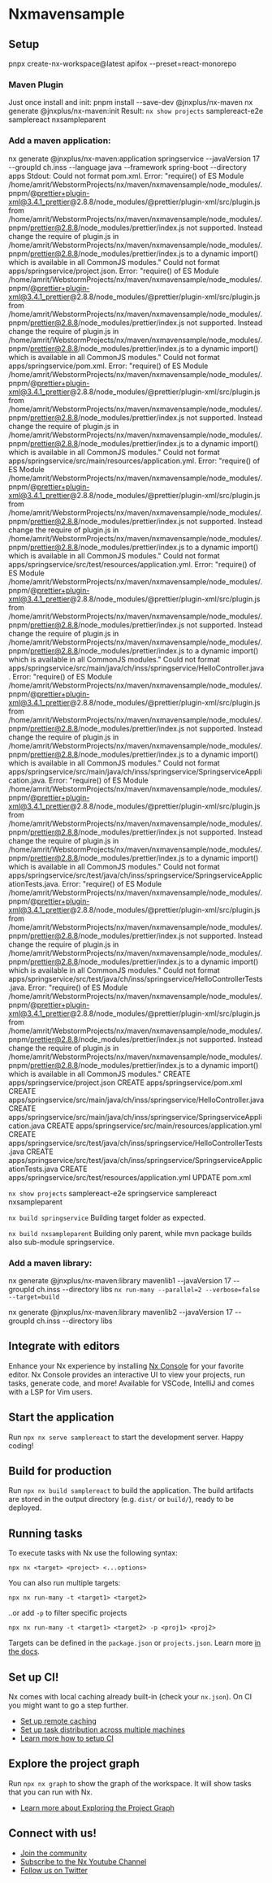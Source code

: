 # Nxmavensample

## Setup
pnpx create-nx-workspace@latest apifox --preset=react-monorepo

### Maven Plugin
Just once install and init:
pnpm install --save-dev @jnxplus/nx-maven
nx generate @jnxplus/nx-maven:init
Result:
`nx show projects`
samplereact-e2e
samplereact
nxsampleparent

### Add a maven application:
nx generate @jnxplus/nx-maven:application springservice --javaVersion 17 --groupId ch.inss --language java --framework spring-boot --directory apps
Stdout:
Could not format pom.xml. Error: "require() of ES Module /home/amrit/WebstormProjects/nx/maven/nxmavensample/node_modules/.pnpm/@prettier+plugin-xml@3.4.1_prettier@2.8.8/node_modules/@prettier/plugin-xml/src/plugin.js from /home/amrit/WebstormProjects/nx/maven/nxmavensample/node_modules/.pnpm/prettier@2.8.8/node_modules/prettier/index.js not supported.
Instead change the require of plugin.js in /home/amrit/WebstormProjects/nx/maven/nxmavensample/node_modules/.pnpm/prettier@2.8.8/node_modules/prettier/index.js to a dynamic import() which is available in all CommonJS modules."
Could not format apps/springservice/project.json. Error: "require() of ES Module /home/amrit/WebstormProjects/nx/maven/nxmavensample/node_modules/.pnpm/@prettier+plugin-xml@3.4.1_prettier@2.8.8/node_modules/@prettier/plugin-xml/src/plugin.js from /home/amrit/WebstormProjects/nx/maven/nxmavensample/node_modules/.pnpm/prettier@2.8.8/node_modules/prettier/index.js not supported.
Instead change the require of plugin.js in /home/amrit/WebstormProjects/nx/maven/nxmavensample/node_modules/.pnpm/prettier@2.8.8/node_modules/prettier/index.js to a dynamic import() which is available in all CommonJS modules."
Could not format apps/springservice/pom.xml. Error: "require() of ES Module /home/amrit/WebstormProjects/nx/maven/nxmavensample/node_modules/.pnpm/@prettier+plugin-xml@3.4.1_prettier@2.8.8/node_modules/@prettier/plugin-xml/src/plugin.js from /home/amrit/WebstormProjects/nx/maven/nxmavensample/node_modules/.pnpm/prettier@2.8.8/node_modules/prettier/index.js not supported.
Instead change the require of plugin.js in /home/amrit/WebstormProjects/nx/maven/nxmavensample/node_modules/.pnpm/prettier@2.8.8/node_modules/prettier/index.js to a dynamic import() which is available in all CommonJS modules."
Could not format apps/springservice/src/main/resources/application.yml. Error: "require() of ES Module /home/amrit/WebstormProjects/nx/maven/nxmavensample/node_modules/.pnpm/@prettier+plugin-xml@3.4.1_prettier@2.8.8/node_modules/@prettier/plugin-xml/src/plugin.js from /home/amrit/WebstormProjects/nx/maven/nxmavensample/node_modules/.pnpm/prettier@2.8.8/node_modules/prettier/index.js not supported.
Instead change the require of plugin.js in /home/amrit/WebstormProjects/nx/maven/nxmavensample/node_modules/.pnpm/prettier@2.8.8/node_modules/prettier/index.js to a dynamic import() which is available in all CommonJS modules."
Could not format apps/springservice/src/test/resources/application.yml. Error: "require() of ES Module /home/amrit/WebstormProjects/nx/maven/nxmavensample/node_modules/.pnpm/@prettier+plugin-xml@3.4.1_prettier@2.8.8/node_modules/@prettier/plugin-xml/src/plugin.js from /home/amrit/WebstormProjects/nx/maven/nxmavensample/node_modules/.pnpm/prettier@2.8.8/node_modules/prettier/index.js not supported.
Instead change the require of plugin.js in /home/amrit/WebstormProjects/nx/maven/nxmavensample/node_modules/.pnpm/prettier@2.8.8/node_modules/prettier/index.js to a dynamic import() which is available in all CommonJS modules."
Could not format apps/springservice/src/main/java/ch/inss/springservice/HelloController.java. Error: "require() of ES Module /home/amrit/WebstormProjects/nx/maven/nxmavensample/node_modules/.pnpm/@prettier+plugin-xml@3.4.1_prettier@2.8.8/node_modules/@prettier/plugin-xml/src/plugin.js from /home/amrit/WebstormProjects/nx/maven/nxmavensample/node_modules/.pnpm/prettier@2.8.8/node_modules/prettier/index.js not supported.
Instead change the require of plugin.js in /home/amrit/WebstormProjects/nx/maven/nxmavensample/node_modules/.pnpm/prettier@2.8.8/node_modules/prettier/index.js to a dynamic import() which is available in all CommonJS modules."
Could not format apps/springservice/src/main/java/ch/inss/springservice/SpringserviceApplication.java. Error: "require() of ES Module /home/amrit/WebstormProjects/nx/maven/nxmavensample/node_modules/.pnpm/@prettier+plugin-xml@3.4.1_prettier@2.8.8/node_modules/@prettier/plugin-xml/src/plugin.js from /home/amrit/WebstormProjects/nx/maven/nxmavensample/node_modules/.pnpm/prettier@2.8.8/node_modules/prettier/index.js not supported.
Instead change the require of plugin.js in /home/amrit/WebstormProjects/nx/maven/nxmavensample/node_modules/.pnpm/prettier@2.8.8/node_modules/prettier/index.js to a dynamic import() which is available in all CommonJS modules."
Could not format apps/springservice/src/test/java/ch/inss/springservice/SpringserviceApplicationTests.java. Error: "require() of ES Module /home/amrit/WebstormProjects/nx/maven/nxmavensample/node_modules/.pnpm/@prettier+plugin-xml@3.4.1_prettier@2.8.8/node_modules/@prettier/plugin-xml/src/plugin.js from /home/amrit/WebstormProjects/nx/maven/nxmavensample/node_modules/.pnpm/prettier@2.8.8/node_modules/prettier/index.js not supported.
Instead change the require of plugin.js in /home/amrit/WebstormProjects/nx/maven/nxmavensample/node_modules/.pnpm/prettier@2.8.8/node_modules/prettier/index.js to a dynamic import() which is available in all CommonJS modules."
Could not format apps/springservice/src/test/java/ch/inss/springservice/HelloControllerTests.java. Error: "require() of ES Module /home/amrit/WebstormProjects/nx/maven/nxmavensample/node_modules/.pnpm/@prettier+plugin-xml@3.4.1_prettier@2.8.8/node_modules/@prettier/plugin-xml/src/plugin.js from /home/amrit/WebstormProjects/nx/maven/nxmavensample/node_modules/.pnpm/prettier@2.8.8/node_modules/prettier/index.js not supported.
Instead change the require of plugin.js in /home/amrit/WebstormProjects/nx/maven/nxmavensample/node_modules/.pnpm/prettier@2.8.8/node_modules/prettier/index.js to a dynamic import() which is available in all CommonJS modules."
CREATE apps/springservice/project.json
CREATE apps/springservice/pom.xml
CREATE apps/springservice/src/main/java/ch/inss/springservice/HelloController.java
CREATE apps/springservice/src/main/java/ch/inss/springservice/SpringserviceApplication.java
CREATE apps/springservice/src/main/resources/application.yml
CREATE apps/springservice/src/test/java/ch/inss/springservice/HelloControllerTests.java
CREATE apps/springservice/src/test/java/ch/inss/springservice/SpringserviceApplicationTests.java
CREATE apps/springservice/src/test/resources/application.yml
UPDATE pom.xml

`nx show projects`
samplereact-e2e
springservice
samplereact
nxsampleparent

`nx build springservice`
Building target folder as expected.

`nx build nxsampleparent`
Building only parent, while mvn package builds also sub-module springservice.

### Add a maven library:
nx generate @jnxplus/nx-maven:library mavenlib1 --javaVersion 17 --groupId ch.inss --directory libs
`nx run-many --parallel=2 --verbose=false --target=build`

nx generate @jnxplus/nx-maven:library mavenlib2 --javaVersion 17 --groupId ch.inss --directory libs

## Integrate with editors

Enhance your Nx experience by installing [Nx Console](https://nx.dev/nx-console) for your favorite editor. Nx Console
provides an interactive UI to view your projects, run tasks, generate code, and more! Available for VSCode, IntelliJ and
comes with a LSP for Vim users.

## Start the application

Run `npx nx serve samplereact` to start the development server. Happy coding!

## Build for production

Run `npx nx build samplereact` to build the application. The build artifacts are stored in the output directory (e.g. `dist/` or `build/`), ready to be deployed.

## Running tasks

To execute tasks with Nx use the following syntax:

```
npx nx <target> <project> <...options>
```

You can also run multiple targets:

```
npx nx run-many -t <target1> <target2>
```

..or add `-p` to filter specific projects

```
npx nx run-many -t <target1> <target2> -p <proj1> <proj2>
```

Targets can be defined in the `package.json` or `projects.json`. Learn more [in the docs](https://nx.dev/features/run-tasks).

## Set up CI!

Nx comes with local caching already built-in (check your `nx.json`). On CI you might want to go a step further.

- [Set up remote caching](https://nx.dev/features/share-your-cache)
- [Set up task distribution across multiple machines](https://nx.dev/nx-cloud/features/distribute-task-execution)
- [Learn more how to setup CI](https://nx.dev/recipes/ci)

## Explore the project graph

Run `npx nx graph` to show the graph of the workspace.
It will show tasks that you can run with Nx.

- [Learn more about Exploring the Project Graph](https://nx.dev/core-features/explore-graph)

## Connect with us!

- [Join the community](https://nx.dev/community)
- [Subscribe to the Nx Youtube Channel](https://www.youtube.com/@nxdevtools)
- [Follow us on Twitter](https://twitter.com/nxdevtools)
